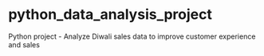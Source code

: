 # python_data_analysis_project
Python project - Analyze Diwali sales data to improve customer experience and sales
